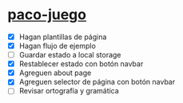 # [paco-juego](https://tinyurl.com/paco-juego)
- [x] Hagan plantillas de página
- [x] Hagan flujo de ejemplo
- [ ] Guardar estado a local storage
- [x] Restablecer estado con botón navbar
- [x] Agreguen about page
- [x] Agreguen selector de página con botón navbar
- [ ] Revisar ortografía y gramática
